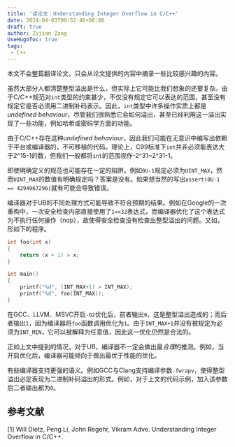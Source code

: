 ```yaml
---
title: '读论文：Understanding Integer Overflow in C/C++'
date: 2024-04-03T00:52:46+08:00
draft: true
author: Zijian Zang
UseHugoToc: true
tags: 
 - C++
---
```


本文不会整篇翻译论文，只会从论文提供的内容中摘录一些比较感兴趣的内容。

<!--more-->

虽然大部分人都清楚整型溢出是什么，但实际上它可能比我们想象的还要复杂。由于C/C++规范对`int`类型的约束甚少，不仅没有规定它可以表达的范围，甚至没有规定它是否必须用二进制补码表示。因此，`int`类型中许多操作实质上都是*undefined behaviour*，尽管我们很熟悉它会如何溢出，甚至已经利用这一溢出实现了一些功能，例如哈希或密码学方面的功能。

由于C/C++存在这种*undefined behaviour*，因此我们可能在无意识中编写出依赖于平台或编译器的，不可移植的代码。理论上，C99标准下`int`并非必须能表达大于2\^15-1的数，但我们一般都将`int`的范围视作-2\^31~2^31-1。

即使明确定义的规范也可能存在一定的陷阱。例如`0U-1`规定必须为`UINT_MAX`，然而`UINT_MAX`的数值有明确规定吗？答案是没有。如果想当然的写出`assert(0U-1 == 4294967296)`就有可能会导致错误。

编译器对于UB的不同处理方式可能导致不符合预期的结果。例如在Google的一次重构中，一次安全检查内部直接使用了`1<<32`表达式，而编译器优化了这个表达式为不执行任何操作（nop），故使得安全检查没有检查出整型溢出的问题。又如，形如下的程序。

```c++
int foo(int x)
{
    return (x + 1) > x;
}

int main()
{
    printf("%d", (INT_MAX+1) > INT_MAX);
    printf("%d", foo(INT_MAX));
}
```

在GCC、LLVM、MSVC开启`-O2`优化后，前者输出`0`，这是整型溢出造成的；而后者输出`1`，因为编译器将`foo`函数调用优化为`1`。由于`INT_MAX+1`并没有被规定为必须为`INT_MIN`，它可以被解释为任意值，因此这一优化仍然是合法的。

正如上文中提到的情况，对于UB，编译器不一定会做出最*合理*的推测。例如，当开启优化后，编译器可能倾向于做出最优于性能的优化。

有些编译器支持更强的语义。例如GCC与Clang支持编译参数`-fwrapv`，使得整型溢出必定表现为二进制补码溢出的形式。例如，对于上文的代码示例，加入该参数后二者输出都为`0`。

## 参考文献

[1] Will Dietz, Peng Li, John Regehr, Vikram Adve. Understanding Integer Overflow in C/C++.

